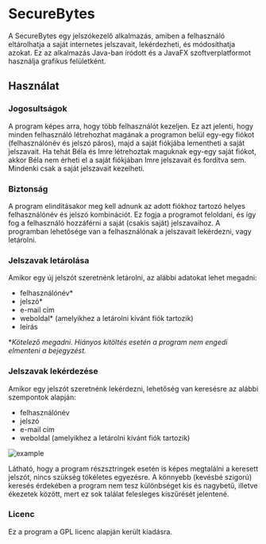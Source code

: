 # SecureBytes
A SecureBytes egy jelszókezelő alkalmazás, amiben a felhasználó eltárolhatja a saját internetes jelszavait, lekérdezheti, és módosíthatja azokat. Ez az alkalmazás Java-ban íródott és a JavaFX szoftverplatformot használja grafikus felületként.

## Használat
### Jogosultságok
A program képes arra, hogy több felhasználót kezeljen. Ez azt jelenti, hogy minden felhasználó létrehozhat magának a programon belül egy-egy fiókot (felhasználónév és jelszó páros), majd a saját fiókjába lementheti a saját jelszavait. Ha tehát Béla és Imre létrehoztak maguknak egy-egy saját fiókot, akkor Béla nem érheti el a saját fiókjában Imre jelszavait és fordítva sem. Mindenki csak a saját jelszavait kezelheti.

### Biztonság
A program elindításakor meg kell adnunk az adott fiókhoz tartozó helyes felhasználónév és jelszó kombinációt. Ez fogja a programot feloldani, és így fog a felhasználó hozzáférni a saját (csakis saját) jelszavaihoz. A programban lehetősége van a felhasználónak a jelszavait lekérdezni, vagy letárolni.

### Jelszavak letárolása
Amikor egy új jelszót szeretnénk letárolni, az alábbi adatokat lehet megadni:

- felhasználónév*
- jelszó*
- e-mail cím
- weboldal* (amelyikhez a letárolni kívánt fiók tartozik)
- leírás

**Kötelező megadni. Hiányos kitöltés esetén a program nem engedi elmenteni a bejegyzést.*

### Jelszavak lekérdezése
Amikor egy jelszót szeretnénk lekérdezni, lehetőség van keresésre az alábbi szempontok alapján:

- felhasználónév
- jelszó
- e-mail cím
- weboldal (amelyikhez a letárolni kívánt fiók tartozik)

![example](https://user-images.githubusercontent.com/102418063/160244574-91f31e09-95e6-4e35-82b0-5bbeba5a8a09.png)

Látható, hogy a program részsztringek esetén is képes megtalálni a keresett jelszót, nincs szükség tökéletes egyezésre. A könnyebb (kevésbé szigorú) keresés érdekében a program nem tesz különbséget kis és nagybetű, illetve ékezetek között, mert ez sok találat felesleges kiszűrését jelentené.

### Licenc

Ez a program a GPL licenc alapján került kiadásra.
